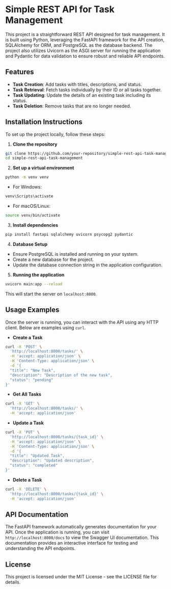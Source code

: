 # Simple REST API for Task Management

This project is a straightforward REST API designed for task management. It is built using Python, leveraging the FastAPI framework for the API creation, SQLAlchemy for ORM, and PostgreSQL as the database backend. The project also utilizes Uvicorn as the ASGI server for running the application and Pydantic for data validation to ensure robust and reliable API endpoints.

## Features

- **Task Creation**: Add tasks with titles, descriptions, and status.
- **Task Retrieval**: Fetch tasks individually by their ID or all tasks together.
- **Task Updating**: Update the details of an existing task including its status.
- **Task Deletion**: Remove tasks that are no longer needed.

## Installation Instructions

To set up the project locally, follow these steps:

1. **Clone the repository**

```bash
git clone https://github.com/your-repository/simple-rest-api-task-management.git
cd simple-rest-api-task-management
```

2. **Set up a virtual environment**

```bash
python -m venv venv
```

- For Windows:

```bash
venv\Scripts\activate
```

- For macOS/Linux:

```bash
source venv/bin/activate
```

3. **Install dependencies**

```bash
pip install fastapi sqlalchemy uvicorn psycopg2 pydantic
```

4. **Database Setup**

- Ensure PostgreSQL is installed and running on your system.
- Create a new database for the project.
- Update the database connection string in the application configuration.

5. **Running the application**

```bash
uvicorn main:app --reload
```

This will start the server on `localhost:8000`.

## Usage Examples

Once the server is running, you can interact with the API using any HTTP client. Below are examples using `curl`.

- **Create a Task**

```bash
curl -X 'POST' \
  'http://localhost:8000/tasks/' \
  -H 'accept: application/json' \
  -H 'Content-Type: application/json' \
  -d '{
  "title": "New Task",
  "description": "Description of the new task",
  "status": "pending"
}'
```

- **Get All Tasks**

```bash
curl -X 'GET' \
  'http://localhost:8000/tasks/' \
  -H 'accept: application/json'
```

- **Update a Task**

```bash
curl -X 'PUT' \
  'http://localhost:8000/tasks/{task_id}' \
  -H 'accept: application/json' \
  -H 'Content-Type: application/json' \
  -d '{
  "title": "Updated Task",
  "description": "Updated description",
  "status": "completed"
}'
```

- **Delete a Task**

```bash
curl -X 'DELETE' \
  'http://localhost:8000/tasks/{task_id}' \
  -H 'accept: application/json'
```

## API Documentation

The FastAPI framework automatically generates documentation for your API. Once the application is running, you can visit `http://localhost:8000/docs` to view the Swagger UI documentation. This documentation provides an interactive interface for testing and understanding the API endpoints.

## License

This project is licensed under the MIT License - see the LICENSE file for details.